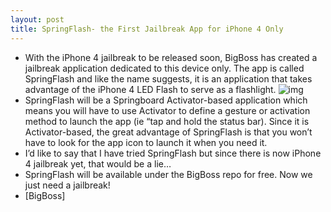 ```yaml
---
layout: post
title: SpringFlash- the First Jailbreak App for iPhone 4 Only
---
```

* With the iPhone 4 jailbreak to be released soon, BigBoss has created a jailbreak application dedicated to this device only. The app is called SpringFlash and like the name suggests, it is an application that takes advantage of the iPhone 4 LED Flash to serve as a flashlight.
![img](http://media.idownloadblog.com/wp-content/uploads/2010/07/FlashLight.jpg)
* SpringFlash will be a Springboard Activator-based application which means you will have to use Activator to define a gesture or activation method to launch the app (ie “tap and hold the status bar). Since it is Activator-based, the great advantage of SpringFlash is that you won’t have to look for the app icon to launch it when you need it.
* I’d like to say that I have tried SpringFlash but since there is now iPhone 4 jailbreak yet, that would be a lie…
* SpringFlash will be available under the BigBoss repo for free. Now we just need a jailbreak!
* [BigBoss]


